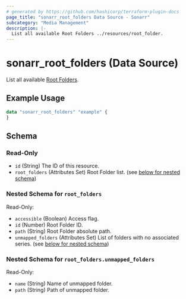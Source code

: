 ```yaml
---
# generated by https://github.com/hashicorp/terraform-plugin-docs
page_title: "sonarr_root_folders Data Source - Sonarr"
subcategory: "Media Management"
description: |-
  List all available Root Folders ../resources/root_folder.
---
```


# sonarr_root_folders (Data Source)

<!-- subcategory:Media Management -->
List all available [Root Folders](../resources/root_folder).

## Example Usage

```terraform
data "sonarr_root_folders" "example" {
}
```

<!-- schema generated by tfplugindocs -->
## Schema

### Read-Only

- `id` (String) The ID of this resource.
- `root_folders` (Attributes Set) Root Folder list. (see [below for nested schema](#nestedatt--root_folders))

<a id="nestedatt--root_folders"></a>
### Nested Schema for `root_folders`

Read-Only:

- `accessible` (Boolean) Access flag.
- `id` (Number) Root Folder ID.
- `path` (String) Root Folder absolute path.
- `unmapped_folders` (Attributes Set) List of folders with no associated series. (see [below for nested schema](#nestedatt--root_folders--unmapped_folders))

<a id="nestedatt--root_folders--unmapped_folders"></a>
### Nested Schema for `root_folders.unmapped_folders`

Read-Only:

- `name` (String) Name of unmapped folder.
- `path` (String) Path of unmapped folder.
